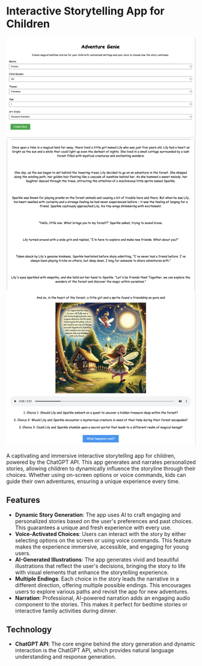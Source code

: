 # Interactive Storytelling App for Children

![Interactive Storytelling1](/screenshot1.png)
![Interactive Storytelling2](/screenshot2.png)
![Interactive Storytelling3](/screenshot3.png)

A captivating and immersive interactive storytelling app for children, powered by the ChatGPT API. This app generates and narrates personalized stories, allowing children to dynamically influence the storyline through their choices. Whether using on-screen options or voice commands, kids can guide their own adventures, ensuring a unique experience every time.

## Features

- **Dynamic Story Generation**: The app uses AI to craft engaging and personalized stories based on the user's preferences and past choices. This guarantees a unique and fresh experience with every use.
- **Voice-Activated Choices**: Users can interact with the story by either selecting options on the screen or using voice commands. This feature makes the experience immersive, accessible, and engaging for young users.
- **AI-Generated Illustrations**: The app generates vivid and beautiful illustrations that reflect the user's decisions, bringing the story to life with visual elements that enhance the storytelling experience.
- **Multiple Endings**: Each choice in the story leads the narrative in a different direction, offering multiple possible endings. This encourages users to explore various paths and revisit the app for new adventures.
- **Narration**: Professional, AI-powered narration adds an engaging audio component to the stories. This makes it perfect for bedtime stories or interactive family activities during dinner.

## Technology

- **ChatGPT API**: The core engine behind the story generation and dynamic interaction is the ChatGPT API, which provides natural language understanding and response generation.
